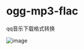# ogg-mp3-flac
qq音乐下载格式转换

![image](https://github.com/superbaby12138/ogg-mp3-flac/assets/82864892/fed44357-6f04-43c5-9078-288c1bfe6022)
